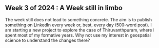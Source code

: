 ## Week 3 of 2024 : A Week still in limbo

The week still does not lead to something concrete.
The aim is to publish something on LinkedIn every week or, best, every day (500-word post).
I am starting a new project to explore the case of Thiruvanthpuram, where I spent most of my formative years.
Why not use my interest in geospatial science to understand the changes there?


